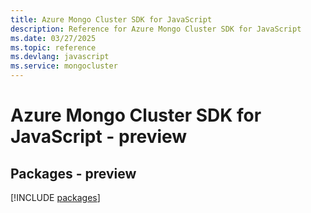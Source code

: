 ```yaml
---
title: Azure Mongo Cluster SDK for JavaScript
description: Reference for Azure Mongo Cluster SDK for JavaScript
ms.date: 03/27/2025
ms.topic: reference
ms.devlang: javascript
ms.service: mongocluster
---
```

# Azure Mongo Cluster SDK for JavaScript - preview
## Packages - preview
[!INCLUDE [packages](mongo-cluster-index.md)]